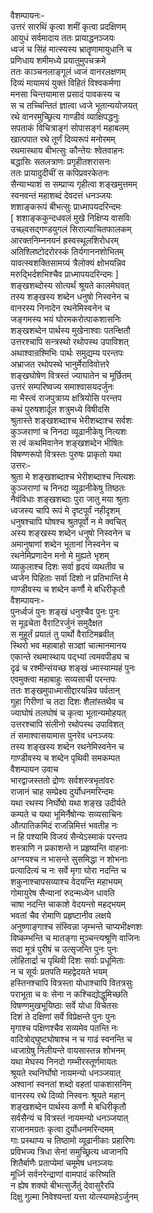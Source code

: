 वैशम्पायनः-  
उत्तरं सारथिं कृत्वा शमीं कृत्वा प्रदक्षिणम्  
आयुधं सर्वमादाय ततः प्रायाद्धनञ्जयः  
ध्वजं च सिंहं मात्स्यस्य भ्रातॄणामायुधानि च  
प्रणिधाय शमीमध्ये प्रयातुमुपचक्रमे  
ततः काञ्चनलाङ्गूलं ध्वजं वानरलक्षणम्  
दिव्यं मायामयं युक्तं विहितं विश्वकर्मणा  
मनसा चिन्तयामास प्रसादं पावकस्य च  
स च तच्चिन्तितं ज्ञात्वा ध्वजे भूतान्ययोजयत्  
रथे वानरमुच्छ्रित्य गाण्डीवं व्याक्षिपद्धनुः  
सपताकं विचित्राङ्गं सोपासङ्गं महाबलम्  
खात्पपात रथे तूर्णं दिव्यरूपं मनोरमम्  
रथमास्थाय बीभत्सुः कौन्तेयः श्वेतवाहनः  
बद्धासिः सतलत्राणः प्रगृहीतशरासनः  
ततः प्रायादुदीचीं स कपिप्रवरकेतनः  
सैन्याभ्याशं स सम्प्राप्य गृहीत्वा शङ्खमुत्तमम्  
स्वनवन्तं महाशब्दं देवदत्तं धनञ्जयः  
शशाङ्करूपं बीभत्सुः प्राध्मापयदरिन्दमः  
[ शशाङ्ककुन्दधवलं मुखे निक्षिप्य वासविः  
उच्छ्वसद्गण्डयुगलं सिराल्याचितफालकम्  
आरक्तनिम्ननयनं ह्रस्वस्थूलशिरोधरम्  
अतिश्लिष्टोदरोरस्कं तिर्यगाननशोभितम्  
यावत्स्वशक्तिसामग्र्यं त्रैलोक्यं क्षोभयन्निव  
मरुद्भिर्दशभिश्चैव प्राध्मापयदरिन्दमः ]  
शङ्खशब्दोस्य सोत्यर्थं श्रूयते कालमेघवत्  
तस्य शङ्खस्य शब्देन धनुषो निस्वनेन च  
वानरस्य निनादेन रथनेमिस्वनेन च  
जङ्गमस्य भयं घोरमकरोत्पाकशासनिः  
शङ्खशब्देन पार्थस्य मुखेनाश्वाः पतन्क्षितौ  
उत्तरश्चापि सन्त्रस्थो रथोपस्थ उपाविशत्  
अथाश्वान्रश्मिभिः पार्थः समुद्यम्य परन्तपः  
अभ्राजत रथोपस्थे भानुर्मेराविवोत्तरे  
शङ्खघोषेण वित्रस्तं ज्याघातेन च मूर्छितम्  
उत्तरं सम्परिष्वज्य समाश्वासयदर्जुनः  
मा भैस्त्वं राजपुत्राग्र्य क्षत्रियोसि परन्तप  
कथं पुरुषशार्दूल शत्रुमध्ये विषीदसि  
श्रुतास्ते शङ्खशब्दाश्च भेरीशब्दाश्च सर्वशः  
कुञ्जराणां च निनदा व्यूढानीकेषु नित्यशः  
स त्वं कथमिवानेन शङ्खशब्देन भीषितः  
विषण्णरूपो वित्रस्तः पुरुषः प्राकृतो यथा  
उत्तरः-  
श्रुता मे शङ्खशब्दाश्च भेरीशब्दाश्च नित्यशः  
कुञ्जराणां च निनदा व्यूढानीकेषु तिष्ठतः  
नैवंविधाः शङ्खशब्दाः पुरा जातु मया श्रुताः  
ध्वजस्य चापि रूपं मे दृष्टपूर्वं नहीदृशम्  
धनुषश्चापि घोषश्च श्रुतपूर्वो न मे क्वचित्  
अस्य शङ्खस्य शब्देन धनुषो निस्वनेन च  
अमानुषाणां शब्देन भूतानां निस्वनेन च  
रथनेमिप्रणादेन मनो मे मुह्यते भृशम्  
व्याकुलाश्च दिशः सर्वा हृदयं व्यथतीव च  
ध्वजेन पिहिताः सर्वा दिशो न प्रतिभान्ति मे  
गाण्डीवस्य च शब्देन कर्णौ मे बधिरीकृतौ  
वैशम्पायनः-  
पुनर्ध्वजं पुनः शङ्खं धनुश्चैव पुनः पुनः  
स मूढचेता वैराटिरर्जुनं समुदैक्षत  
स मुहूर्तं प्रयातं तु पार्थो वैराटिमब्रवीत्  
स्थिरो भव महाबाहो सञ्ज्ञां चात्मानमानय  
एकान्ते रथमास्थाय पद्भ्यां त्वमवपीड्य च  
दृढं च रश्मीन्संयच्छ शङ्खं ध्मास्याम्यहं पुनः  
एवमुक्त्वा महाबाहुः सव्यसाची परन्तपः  
ततः शङ्खमुपाध्मासीद्दारयन्निव पर्वतान्  
गुहा गिरीणां च तदा दिशः शैलांस्तथैव च  
ज्याघोषं तलघोषं च कृत्वा भूतान्यमोहयत्  
उत्तरश्चापि संलीनो रथोपस्थ उपाविशत्  
तं समाश्वासयामास पुनरेव धनञ्जयः  
तस्य शङ्खस्य शब्देन रथनेमिस्वनेन च  
गाण्डीवस्य च शब्देन पृथिवी समकम्पत  
वैशम्पायन उवाच  
भारद्वाजस्ततो द्रोणः सर्वशस्त्रभृतांवरः  
राजानं चाह सम्प्रेक्ष्य दुर्योधनमरिन्दमः  
यथा रथस्य निर्घोषो यथा शङ्ख उदीर्यते  
कम्पते च यथा भूमिर्नैषोन्यः सव्यसाचिनः  
औत्पातिकमिदं राजन्निमित्तं भवतीह नः  
न हि पश्यामि विजयं सैन्येऽस्माकं परन्तप  
शस्त्राणि न प्रकाशन्ते न प्रहृष्यन्ति वाहनाः  
अग्नयश्च न भासन्ते सुसमिद्धा न शोभनाः  
प्रत्यादित्यं च नः सर्वे मृगा घोरा नदन्ति च  
शकुनाश्चापसव्याश्च वेदयन्ति महाभयम्  
गोमायुरेष सैन्यानां रुदन्मध्येन धावति  
चाषा नदन्ति चाकाशे वेदयन्तो महद्भयम्  
भवतां चैव रोमाणि प्रहृष्टानीव लक्षये  
अनुष्णाङ्गाश्च संस्विन्ना जृम्भन्ते चाप्यभीक्ष्णशः  
विष्कम्भन्ति च मातङ्गा मुञ्चन्त्यश्रूणि वाजिनः  
सदा मूत्रं पुरीषं च उत्सृजन्ति पुनः पुनः  
लोहितार्द्रा च पृथिवी दिशः सर्वाः प्रधूमिताः  
न च सूर्यः प्रतपति महद्वेदयते भयम्  
हस्तिनश्चापि वित्रस्ता योधाश्चापि वितत्रसुः  
पराभूता च वः सेना न कश्चिद्योद्धुमिच्छति  
विषण्णमुखभूयिष्ठाः सर्वे योधा विचेतसः  
दिशं ते दक्षिणां सर्वे विप्रेक्षन्ते पुनः पुनः  
मृगाश्च पक्षिणश्चैव सव्यमेव पतन्ति नः  
वादित्रोद्घुष्टघोषाश्च न च गाढं स्वनन्ति च  
ध्वजाग्रेषु निलीयन्ते वायसास्तन्न शोभनम्  
यथा मेघस्य निनदो गम्भीरस्तूर्णमायतः  
श्रूयते रथनिर्घोषो नायमन्यो धनञ्जयात्  
अश्वानां स्वनतां शब्दो वहतां पाकशासनिम्  
वानरस्य रथे दिव्यो निस्वनः श्रूयते महान्  
शङ्खशब्देन पार्थस्य कर्णौ मे बधिरीकृतौ  
सर्वसैन्यं च वित्रस्तं नायमन्यो धनञ्जयात्  
राजानमग्रतः कृत्वा दुर्योधनमरिन्दमम्  
गाः प्रस्थाप्य च तिष्ठामो व्यूढानीकाः प्रहारिणः  
प्रविभज्य त्रिधा सेनां समुच्छ्रित्य ध्वजानपि  
शितैर्बाणैः प्रताप्येमां चमूमेष धनञ्जयः  
मूर्ध्नि सर्वनरेन्द्राणां वामपादं करिष्यति  
न ह्येष शक्यो बीभत्सुर्जेतुं देवासुरैरपि  
दिक्षु गुल्मा निवेश्यन्तां यत्ता योत्स्यामहेऽर्जुनम्  
